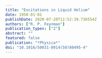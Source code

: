 ```yaml
---
title: "Excitations in Liquid Helium"
date: 1958-01-01
publishDate: 2020-07-20T12:52:39.736554Z
authors: ["R. P. Feynman"]
publication_types: ["2"]
abstract: ""
featured: false
publication: "*Physica*"
doi: "10.1016/S0031-8914(58)80495-4"
---
```


